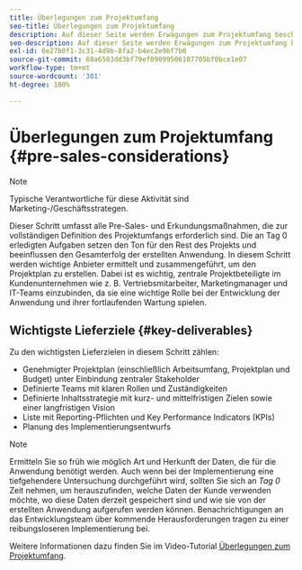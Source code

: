 ```yaml
---
title: Überlegungen zum Projektumfang
seo-title: Überlegungen zum Projektumfang
description: Auf dieser Seite werden Erwägungen zum Projektumfang beschrieben.
seo-description: Auf dieser Seite werden Erwägungen zum Projektumfang beschrieben.
exl-id: 6e27b0f1-3c31-4d9b-8fa2-b4ec2e9bf7b0
source-git-commit: 60a6583dd3bf79ef09099506107705bf0bce1e07
workflow-type: tm+mt
source-wordcount: '301'
ht-degree: 100%

---
```


# Überlegungen zum Projektumfang {#pre-sales-considerations}

>[!NOTE]
>Typische Verantwortliche für diese Aktivität sind Marketing-/Geschäftsstrategen.

Dieser Schritt umfasst alle Pre-Sales- und Erkundungsmaßnahmen, die zur vollständigen Definition des Projektumfangs erforderlich sind. Die an Tag 0 erledigten Aufgaben setzen den Ton für den Rest des Projekts und beeinflussen den Gesamterfolg der erstellten Anwendung.
In diesem Schritt werden wichtige Anbieter ermittelt und zusammengeführt, um den Projektplan zu erstellen. Dabei ist es wichtig, zentrale Projektbeteiligte im Kundenunternehmen wie z. B. Vertriebsmitarbeiter, Marketingmanager und IT-Teams einzubinden, da sie eine wichtige Rolle bei der Entwicklung der Anwendung und ihrer fortlaufenden Wartung spielen.

## Wichtigste Lieferziele {#key-deliverables}

Zu den wichtigsten Lieferzielen in diesem Schritt zählen:

* Genehmigter Projektplan (einschließlich Arbeitsumfang, Projektplan und Budget) unter Einbindung zentraler Stakeholder
* Definierte Teams mit klaren Rollen und Zuständigkeiten
* Definierte Inhaltsstrategie mit kurz- und mittelfristigen Zielen sowie einer langfristigen Vision
* Liste mit Reporting-Pflichten und Key Performance Indicators (KPIs)
* Planung des Implementierungsentwurfs

>[!NOTE]
>
>Ermitteln Sie so früh wie möglich Art und Herkunft der Daten, die für die Anwendung benötigt werden. Auch wenn bei der Implementierung eine tiefgehendere Untersuchung durchgeführt wird, sollten Sie sich an *Tag 0* Zeit nehmen, um herauszufinden, welche Daten der Kunde verwenden möchte, wo diese Daten derzeit gespeichert sind und wie sie von der erstellten Anwendung aufgerufen werden können. Benachrichtigungen an das Entwicklungsteam über kommende Herausforderungen tragen zu einer reibungsloseren Implementierung bei.

Weitere Informationen dazu finden Sie im Video-Tutorial [Überlegungen zum Projektumfang](https://helpx.adobe.com/experience-manager/6-5/screens/using/project-considerations.html).
